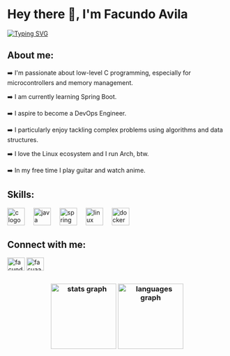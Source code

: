 <h1>Hey there 👋, I'm Facundo Avila</h1>

<a href="https://git.io/typing-svg"><img src="https://readme-typing-svg.demolab.com?font=Bitcount+Grid+Single&size=26&pause=1000&color=4FF71D&width=435&lines=Computer+Engineering+student" alt="Typing SVG" /></a>

## About me:

➡️ I'm passionate about low-level C programming, especially for microcontrollers and memory management.

➡️ I am currently learning Spring Boot.

➡️ I aspire to become a DevOps Engineer.

➡️ I particularly enjoy tackling complex problems using algorithms and data structures.

➡️ I love the Linux ecosystem and I run Arch, btw.

➡️ In my free time I play guitar and watch anime.

## Skills:
<div align="left">
  <img src="https://skillicons.dev/icons?i=c" height="40" alt="c logo"  />
  <img width="12" />
  <img src="https://skillicons.dev/icons?i=java" height="40" alt="java logo"  />
  <img width="12" />
  <img src="https://skillicons.dev/icons?i=spring" height="40" alt="spring logo"  />
  <img width="12" />
  <img src="https://skillicons.dev/icons?i=linux" height="40" alt="linux logo"  />
  <img width="12" />
  <img src="https://skillicons.dev/icons?i=docker" height="40" alt="docker logo"  />
</div>

## Connect with me:
<p align="left">
<a href="https://linkedin.com/in/facundo-avila-b74177330" target="_blank"><img align="center" src="https://raw.githubusercontent.com/rahuldkjain/github-profile-readme-generator/master/src/images/icons/Social/linked-in-alt.svg" alt="facundo-avila-b74177330" height="30" width="40" /></a>
<a href="https://instagram.com/facuaavila5" target="_blank"><img align="center" src="https://raw.githubusercontent.com/rahuldkjain/github-profile-readme-generator/master/src/images/icons/Social/instagram.svg" alt="facuaavila5" height="30" width="40" /></a>
</p>

##

<h3></h3>
<h3/>
<div align="center">
  <img src="https://github-readme-stats.vercel.app/api?username=facuaavila5&hide_title=false&hide_rank=false&show_icons=true&include_all_commits=true&count_private=true&disable_animations=false&theme=merko&locale=en&hide_border=false&order=1" height="150" alt="stats graph"  />
  <img src="https://github-readme-stats.vercel.app/api/top-langs?username=facuaavila5&locale=en&hide_title=false&layout=compact&card_width=320&langs_count=5&theme=merko&hide_border=false&order=2" height="150" alt="languages graph"  />
</div>


###
